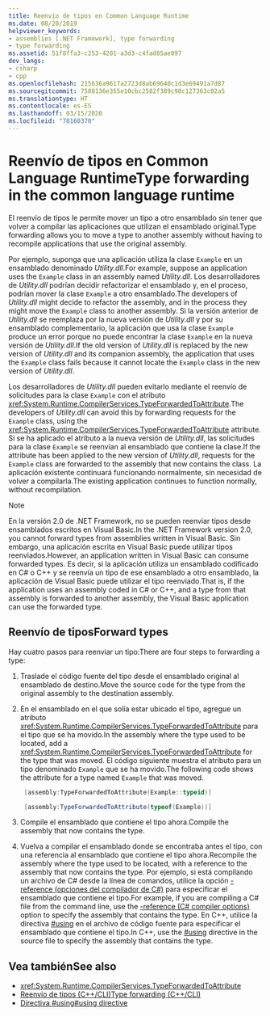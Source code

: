 ```yaml
---
title: Reenvío de tipos en Common Language Runtime
ms.date: 08/20/2019
helpviewer_keywords:
- assemblies [.NET Framework], type forwarding
- type forwarding
ms.assetid: 51f8ffa3-c253-4201-a3d3-c4fad85ae097
dev_langs:
- csharp
- cpp
ms.openlocfilehash: 215636a9617a2723d8ab69640c1d3e69491a7d87
ms.sourcegitcommit: 7588136e355e10cbc2582f389c90c127363c02a5
ms.translationtype: HT
ms.contentlocale: es-ES
ms.lasthandoff: 03/15/2020
ms.locfileid: "78160370"
---
```

# <a name="type-forwarding-in-the-common-language-runtime"></a><span data-ttu-id="fd0f2-102">Reenvío de tipos en Common Language Runtime</span><span class="sxs-lookup"><span data-stu-id="fd0f2-102">Type forwarding in the common language runtime</span></span>
<span data-ttu-id="fd0f2-103">El reenvío de tipos le permite mover un tipo a otro ensamblado sin tener que volver a compilar las aplicaciones que utilizan el ensamblado original.</span><span class="sxs-lookup"><span data-stu-id="fd0f2-103">Type forwarding allows you to move a type to another assembly without having to recompile applications that use the original assembly.</span></span>  
  
 <span data-ttu-id="fd0f2-104">Por ejemplo, suponga que una aplicación utiliza la clase `Example` en un ensamblado denominado *Utility.dll*.</span><span class="sxs-lookup"><span data-stu-id="fd0f2-104">For example, suppose an application uses the `Example` class in an assembly named *Utility.dll*.</span></span> <span data-ttu-id="fd0f2-105">Los desarrolladores de *Utility.dll* podrían decidir refactorizar el ensamblado y, en el proceso, podrían mover la clase `Example` a otro ensamblado.</span><span class="sxs-lookup"><span data-stu-id="fd0f2-105">The developers of *Utility.dll* might decide to refactor the assembly, and in the process they might move the `Example` class to another assembly.</span></span> <span data-ttu-id="fd0f2-106">Si la versión anterior de *Utility.dll* se reemplaza por la nueva versión de *Utility.dll* y por su ensamblado complementario, la aplicación que usa la clase `Example` produce un error porque no puede encontrar la clase `Example` en la nueva versión de *Utility.dll*.</span><span class="sxs-lookup"><span data-stu-id="fd0f2-106">If the old version of *Utility.dll* is replaced by the new version of *Utility.dll* and its companion assembly, the application that uses the `Example` class fails because it cannot locate the `Example` class in the new version of *Utility.dll*.</span></span>  
  
 <span data-ttu-id="fd0f2-107">Los desarrolladores de *Utility.dll* pueden evitarlo mediante el reenvío de solicitudes para la clase `Example` con el atributo <xref:System.Runtime.CompilerServices.TypeForwardedToAttribute>.</span><span class="sxs-lookup"><span data-stu-id="fd0f2-107">The developers of *Utility.dll* can avoid this by forwarding requests for the `Example` class, using the <xref:System.Runtime.CompilerServices.TypeForwardedToAttribute> attribute.</span></span> <span data-ttu-id="fd0f2-108">Si se ha aplicado el atributo a la nueva versión de *Utility.dll*, las solicitudes para la clase `Example` se reenvían al ensamblado que contiene la clase.</span><span class="sxs-lookup"><span data-stu-id="fd0f2-108">If the attribute has been applied to the new version of *Utility.dll*, requests for the `Example` class are forwarded to the assembly that now contains the class.</span></span> <span data-ttu-id="fd0f2-109">La aplicación existente continuará funcionando normalmente, sin necesidad de volver a compilarla.</span><span class="sxs-lookup"><span data-stu-id="fd0f2-109">The existing application continues to function normally, without recompilation.</span></span>  
  
> [!NOTE]
> <span data-ttu-id="fd0f2-110">En la versión 2.0 de .NET Framework, no se pueden reenviar tipos desde ensamblados escritos en Visual Basic.</span><span class="sxs-lookup"><span data-stu-id="fd0f2-110">In the .NET Framework version 2.0, you cannot forward types from assemblies written in Visual Basic.</span></span> <span data-ttu-id="fd0f2-111">Sin embargo, una aplicación escrita en Visual Basic puede utilizar tipos reenviados.</span><span class="sxs-lookup"><span data-stu-id="fd0f2-111">However, an application written in Visual Basic can consume forwarded types.</span></span> <span data-ttu-id="fd0f2-112">Es decir, si la aplicación utiliza un ensamblado codificado en C# o C++ y se reenvía un tipo de ese ensamblado a otro ensamblado, la aplicación de Visual Basic puede utilizar el tipo reenviado.</span><span class="sxs-lookup"><span data-stu-id="fd0f2-112">That is, if the application uses an assembly coded in C# or C++, and a type from that assembly is forwarded to another assembly, the Visual Basic application can use the forwarded type.</span></span>  
  
## <a name="forward-types"></a><span data-ttu-id="fd0f2-113">Reenvío de tipos</span><span class="sxs-lookup"><span data-stu-id="fd0f2-113">Forward types</span></span>  
 <span data-ttu-id="fd0f2-114">Hay cuatro pasos para reenviar un tipo:</span><span class="sxs-lookup"><span data-stu-id="fd0f2-114">There are four steps to forwarding a type:</span></span>  
  
1. <span data-ttu-id="fd0f2-115">Traslade el código fuente del tipo desde el ensamblado original al ensamblado de destino.</span><span class="sxs-lookup"><span data-stu-id="fd0f2-115">Move the source code for the type from the original assembly to the destination assembly.</span></span>  

2. <span data-ttu-id="fd0f2-116">En el ensamblado en el que solía estar ubicado el tipo, agregue un atributo <xref:System.Runtime.CompilerServices.TypeForwardedToAttribute> para el tipo que se ha movido.</span><span class="sxs-lookup"><span data-stu-id="fd0f2-116">In the assembly where the type used to be located, add a <xref:System.Runtime.CompilerServices.TypeForwardedToAttribute> for the type that was moved.</span></span> <span data-ttu-id="fd0f2-117">El código siguiente muestra el atributo para un tipo denominado `Example` que se ha movido.</span><span class="sxs-lookup"><span data-stu-id="fd0f2-117">The following code shows the attribute for a type named `Example` that was moved.</span></span>  

   ```cpp  
    [assembly:TypeForwardedToAttribute(Example::typeid)]  
   ```

   ```csharp  
    [assembly:TypeForwardedToAttribute(typeof(Example))]  
   ```  

3. <span data-ttu-id="fd0f2-118">Compile el ensamblado que contiene el tipo ahora.</span><span class="sxs-lookup"><span data-stu-id="fd0f2-118">Compile the assembly that now contains the type.</span></span>  

4. <span data-ttu-id="fd0f2-119">Vuelva a compilar el ensamblado donde se encontraba antes el tipo, con una referencia al ensamblado que contiene el tipo ahora.</span><span class="sxs-lookup"><span data-stu-id="fd0f2-119">Recompile the assembly where the type used to be located, with a reference to the assembly that now contains the type.</span></span> <span data-ttu-id="fd0f2-120">Por ejemplo, si está compilando un archivo de C# desde la línea de comandos, utilice la opción [-reference (opciones del compilador de C#)](../../csharp/language-reference/compiler-options/reference-compiler-option.md) para especificar el ensamblado que contiene el tipo.</span><span class="sxs-lookup"><span data-stu-id="fd0f2-120">For example, if you are compiling a C# file from the command line, use the [-reference (C# compiler options)](../../csharp/language-reference/compiler-options/reference-compiler-option.md) option to specify the assembly that contains the type.</span></span> <span data-ttu-id="fd0f2-121">En C++, utilice la directiva [#using](/cpp/preprocessor/hash-using-directive-cpp) en el archivo de código fuente para especificar el ensamblado que contiene el tipo.</span><span class="sxs-lookup"><span data-stu-id="fd0f2-121">In C++, use the [#using](/cpp/preprocessor/hash-using-directive-cpp) directive in the source file to specify the assembly that contains the type.</span></span>  
  
## <a name="see-also"></a><span data-ttu-id="fd0f2-122">Vea también</span><span class="sxs-lookup"><span data-stu-id="fd0f2-122">See also</span></span>

- <xref:System.Runtime.CompilerServices.TypeForwardedToAttribute>
- [<span data-ttu-id="fd0f2-123">Reenvío de tipos (C++/CLI)</span><span class="sxs-lookup"><span data-stu-id="fd0f2-123">Type forwarding (C++/CLI)</span></span>](/cpp/windows/type-forwarding-cpp-cli)
- [<span data-ttu-id="fd0f2-124">Directiva #using</span><span class="sxs-lookup"><span data-stu-id="fd0f2-124">#using directive</span></span>](/cpp/preprocessor/hash-using-directive-cpp)
